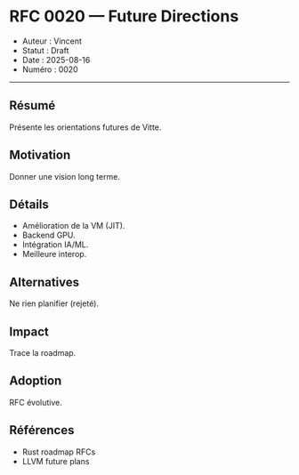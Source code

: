 # RFC 0020 — Future Directions

- Auteur : Vincent  
- Statut : Draft  
- Date : 2025-08-16  
- Numéro : 0020  

---

## Résumé
Présente les orientations futures de Vitte.

## Motivation
Donner une vision long terme.

## Détails
- Amélioration de la VM (JIT).  
- Backend GPU.  
- Intégration IA/ML.  
- Meilleure interop.  

## Alternatives
Ne rien planifier (rejeté).  

## Impact
Trace la roadmap.  

## Adoption
RFC évolutive.  

## Références
- Rust roadmap RFCs  
- LLVM future plans  
